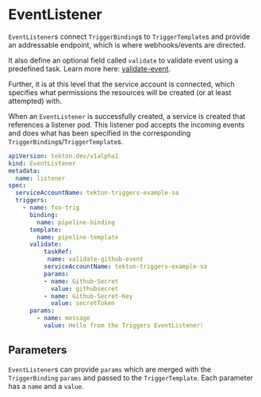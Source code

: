 # EventListener
`EventListener`s connect `TriggerBinding`s to `TriggerTemplate`s and provide an
addressable endpoint, which is where webhooks/events are directed.

It also define an optional field called `validate` to validate event using a
predefined task. Learn more here: [validate-event](validate-event.md).

Further, it is at this level that the service account is connected, which
specifies what permissions the resources will be created (or at least attempted)
with.

When an `EventListener` is successfully created, a service is created that
references a listener pod. This listener pod accepts the incoming events and
does what has been specified in the corresponding
`TriggerBinding`s/`TriggerTemplate`s.

<!-- FILE: examples/eventlisteners/eventlistener.yaml -->
```YAML
apiVersion: tekton.dev/v1alpha1
kind: EventListener
metadata:
  name: listener
spec:
  serviceAccountName: tekton-triggers-example-sa
  triggers:
    - name: foo-trig
      binding:
        name: pipeline-binding
      template:
        name: pipeline-template
      validate:
          taskRef:
           name: validate-github-event
          serviceAccountName: tekton-triggers-example-sa
          params:
          - name: Github-Secret
            value: githubsecret
          - name: Github-Secret-Key
            value: secretToken
      params:
        - name: message
          value: Hello from the Triggers EventListener!
```

## Parameters
`EventListener`s can provide `params` which are merged with the `TriggerBinding`
`params` and passed to the `TriggerTemplate`. Each parameter has a `name` and a
`value`.

